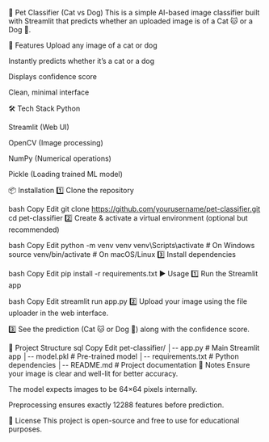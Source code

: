🐾 Pet Classifier (Cat vs Dog)
This is a simple AI-based image classifier built with Streamlit that predicts whether an uploaded image is of a Cat 🐱 or a Dog 🐶.

🚀 Features
Upload any image of a cat or dog

Instantly predicts whether it’s a cat or a dog

Displays confidence score

Clean, minimal interface

🛠 Tech Stack
Python

Streamlit (Web UI)

OpenCV (Image processing)

NumPy (Numerical operations)

Pickle (Loading trained ML model)

📦 Installation
1️⃣ Clone the repository

bash
Copy
Edit
git clone https://github.com/yourusername/pet-classifier.git
cd pet-classifier
2️⃣ Create & activate a virtual environment (optional but recommended)

bash
Copy
Edit
python -m venv venv
venv\Scripts\activate   # On Windows
source venv/bin/activate  # On macOS/Linux
3️⃣ Install dependencies

bash
Copy
Edit
pip install -r requirements.txt
▶️ Usage
1️⃣ Run the Streamlit app

bash
Copy
Edit
streamlit run app.py
2️⃣ Upload your image using the file uploader in the web interface.

3️⃣ See the prediction (Cat 🐱 or Dog 🐶) along with the confidence score.

📂 Project Structure
sql
Copy
Edit
pet-classifier/
│-- app.py              # Main Streamlit app
│-- model.pkl           # Pre-trained model
│-- requirements.txt    # Python dependencies
│-- README.md           # Project documentation
📌 Notes
Ensure your image is clear and well-lit for better accuracy.

The model expects images to be 64×64 pixels internally.

Preprocessing ensures exactly 12288 features before prediction.

📜 License
This project is open-source and free to use for educational purposes.

